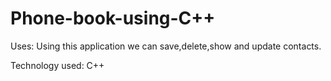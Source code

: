 # Phone-book-using-C++

Uses: Using this application we can save,delete,show and update contacts.

Technology used: C++

